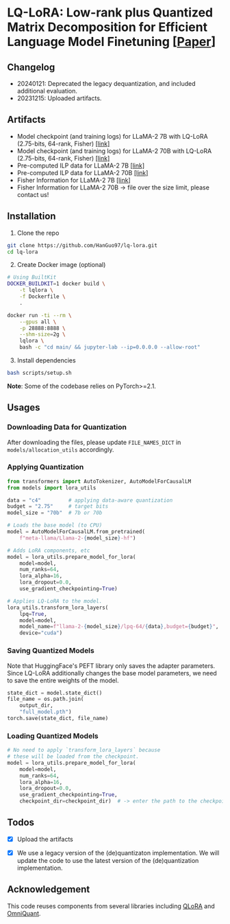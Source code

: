 # LQ-LoRA: Low-rank plus Quantized Matrix Decomposition for Efficient Language Model Finetuning [[Paper](https://arxiv.org/abs/2311.12023)]

## Changelog
- 20240121: Deprecated the legacy dequantization, and included additional evaluation.
- 20231215: Uploaded artifacts.

## Artifacts
- Model checkpoint (and training logs) for LLaMA-2 7B with LQ-LoRA (2.75-bits, 64-rank, Fisher) [[link]](https://huggingface.co/hanguo/lq-lora/tree/main/output_c4wiki_lpq_20231022_ranks64_7b_c4_2.75)
- Model checkpoint (and training logs) for LLaMA-2 70B with LQ-LoRA (2.75-bits, 64-rank, Fisher) [[link]](https://huggingface.co/hanguo/lq-lora/tree/main/output_c4wiki_lpq_20231022_ranks64_70b_c4_2.75)
- Pre-computed ILP data for LLaMA-2 7B [[link]](https://huggingface.co/hanguo/lq-lora/tree/main/ilp_data_fp32)
- Pre-computed ILP data for LLaMA-2 70B [[link]](https://huggingface.co/hanguo/lq-lora/tree/main/ilp_data_bf16)
- Fisher Information for LLaMA-2 7B [[link]](https://huggingface.co/hanguo/lq-lora/tree/main/fisher_dict_fp32)
- Fisher Information for LLaMA-2 70B -> file over the size limit, please contact us!

## Installation

1. Clone the repo
```bash
git clone https://github.com/HanGuo97/lq-lora.git
cd lq-lora
```

2. Create Docker image (optional)
```bash
# Using BuiltKit
DOCKER_BUILDKIT=1 docker build \
    -t lqlora \
    -f Dockerfile \
    .

docker run -ti --rm \
    --gpus all \
    -p 28888:8888 \
    --shm-size=2g \
    lqlora \
    bash -c "cd main/ && jupyter-lab --ip=0.0.0.0 --allow-root"
```

3. Install dependencies
```bash
bash scripts/setup.sh
```

**Note**: Some of the codebase relies on PyTorch>=2.1.

## Usages

### Downloading Data for Quantization

After downloading the files, please update `FILE_NAMES_DICT` in `models/allocation_utils` accordingly.

### Applying Quantization

```python
from transformers import AutoTokenizer, AutoModelForCausalLM
from models import lora_utils

data = "c4"         # applying data-aware quantization
budget = "2.75"     # target bits
model_size = "70b"  # 7b or 70b

# Loads the base model (to CPU)
model = AutoModelForCausalLM.from_pretrained(
    f"meta-llama/Llama-2-{model_size}-hf")

# Adds LoRA components, etc
model = lora_utils.prepare_model_for_lora(
    model=model,
    num_ranks=64,
    lora_alpha=16,
    lora_dropout=0.0,
    use_gradient_checkpointing=True)

# Applies LQ-LoRA to the model.
lora_utils.transform_lora_layers(
    lpq=True,
    model=model,
    model_name=f"llama-2-{model_size}/lpq-64/{data},budget={budget}",
    device="cuda")
```

### Saving Quantized Models

Note that HuggingFace's PEFT library only saves the adapter parameters. Since LQ-LoRA additionally changes the base model parameters, we need to save the entire weights of the model.

```python
state_dict = model.state_dict()
file_name = os.path.join(
    output_dir,
    "full_model.pth")
torch.save(state_dict, file_name)
```

### Loading Quantized Models

```python
# No need to apply `transform_lora_layers` because
# these will be loaded from the checkpoint.
model = lora_utils.prepare_model_for_lora(
    model=model,
    num_ranks=64,
    lora_alpha=16,
    lora_dropout=0.0,
    use_gradient_checkpointing=True,
    checkpoint_dir=checkpoint_dir)  # -> enter the path to the checkpoint directory
```


## Todos
- [X] Upload the artifacts
- [X] We use a legacy version of the (de)quantizaton implementation. We will update the code to use the latest version of the (de)quantization implementation.


## Acknowledgement

This code reuses components from several libraries including [QLoRA](https://github.com/artidoro/qlora) and [OmniQuant](https://github.com/OpenGVLab/OmniQuant).
